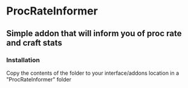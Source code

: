 # ProcRateInformer
## Simple addon that will inform you of proc rate and craft stats

### Installation
Copy the contents of the folder to your interface/addons location in a "ProcRateInformer" folder
